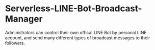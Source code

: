 # Serverless-LINE-Bot-Broadcast-Manager
Administrators can control their own offical LINE Bot by personal LINE account, and send many different types of broadcast messages to their followers.
